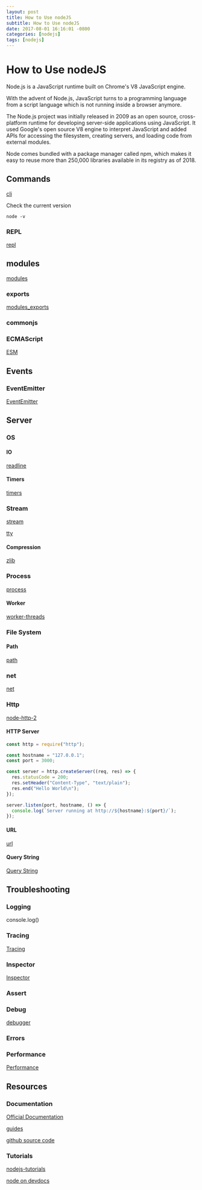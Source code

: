 ```yaml
---
layout: post
title: How to Use nodeJS
subtitle: How to Use nodeJS
date: 2017-08-01 16:16:01 -0800
categories: [nodejs]
tags: [nodejs]
---
```


# How to Use nodeJS

Node.js is a JavaScript runtime built on Chrome's V8 JavaScript engine.

With the advent of Node.js, JavaScript turns to a programming language from a script language which is not running inside a browser anymore.

The Node.js project was initially released in 2009 as an open source, cross-platform runtime for developing server-side applications using JavaScript. It used Google's open source V8 engine to interpret JavaScript and added APIs for accessing the filesystem, creating servers, and
loading code from external modules.

Node comes bundled with a package manager called npm, which makes it easy to reuse more than 250,000 libraries available in its registry as of 2018.

## Commands

[cli](https://devdocs.io/node/cli)

Check the current version

`node -v`

### REPL

[repl](https://devdocs.io/node/repl)

## modules

[modules](https://devdocs.io/node/modules)

### exports

[modules_exports](https://devdocs.io/node/modules#modules_exports)

### commonjs

### ECMAScript

[ESM](https://devdocs.io/node/esm)

## Events

### EventEmitter

[EventEmitter](https://devdocs.io/node/events#events_class_eventemitter)

## Server

### OS

#### IO

[readline](https://devdocs.io/node/readline)

#### Timers

[timers](https://devdocs.io/node/timers)

### Stream

[stream](https://devdocs.io/node/stream)

[tty](https://devdocs.io/node/tty)

#### Compression

[zlib](https://devdocs.io/node/zlib)

### Process

[process](https://devdocs.io/node/process)

#### Worker

[worker-threads](https://devdocs.io/node-worker-threads/)

### File System

#### Path

[path](https://devdocs.io/node/path)

### net

[net](https://devdocs.io/node/net)

### Http

[node-http-2](https://devdocs.io/node-http-2/)

#### HTTP Server

```js
const http = require("http");

const hostname = "127.0.0.1";
const port = 3000;

const server = http.createServer((req, res) => {
  res.statusCode = 200;
  res.setHeader("Content-Type", "text/plain");
  res.end("Hello World\n");
});

server.listen(port, hostname, () => {
  console.log(`Server running at http://${hostname}:${port}/`);
});
```

#### URL

[url](https://devdocs.io/node/url)

#### Query String

[Query String](https://devdocs.io/node/querystring)

## Troubleshooting

### Logging

console.log()

### Tracing

[Tracing](https://devdocs.io/node/tracing)

### Inspector

[Inspector](https://devdocs.io/node/inspector)

### Assert

### Debug

[debugger](https://devdocs.io/node/debugger)

### Errors

### Performance

[Performance](https://devdocs.io/node/perf_hooks#perf_hooks_class_performance)

## Resources

### Documentation

[Official Documentation](https://nodejs.org/en/)

[guides](https://nodejs.org/en/docs/guides/)

[github source code](https://github.com/nodejs)

### Tutorials

[nodejs-tutorials](http://www.tutorialsteacher.com/nodejs/nodejs-tutorials)

[node on devdocs](https://devdocs.io/node/)
